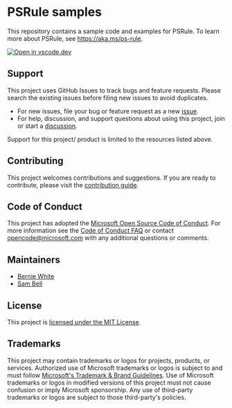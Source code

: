 # PSRule samples

This repository contains a sample code and examples for PSRule.
To learn more about PSRule, see <https://aka.ms/ps-rule>.

[![Open in vscode.dev](https://img.shields.io/badge/Open%20in-vscode.dev-blue)][1]

  [1]: https://vscode.dev/github/microsoft/PSRule-samples

## Support

This project uses GitHub Issues to track bugs and feature requests.
Please search the existing issues before filing new issues to avoid duplicates.

- For new issues, file your bug or feature request as a new [issue][2].
- For help, discussion, and support questions about using this project, join or start a [discussion][3].

Support for this project/ product is limited to the resources listed above.

## Contributing

This project welcomes contributions and suggestions.
If you are ready to contribute, please visit the [contribution guide](CONTRIBUTING.md).

## Code of Conduct

This project has adopted the [Microsoft Open Source Code of Conduct](https://opensource.microsoft.com/codeofconduct/).
For more information see the [Code of Conduct FAQ](https://opensource.microsoft.com/codeofconduct/faq/)
or contact [opencode@microsoft.com](mailto:opencode@microsoft.com) with any additional questions or comments.

## Maintainers

- [Bernie White](https://github.com/BernieWhite)
- [Sam Bell](https://github.com/ms-sambell)

## License

This project is [licensed under the MIT License](LICENSE).

## Trademarks

This project may contain trademarks or logos for projects, products, or services.
Authorized use of Microsoft trademarks or logos is subject to and must follow [Microsoft's Trademark & Brand Guidelines](https://www.microsoft.com/en-us/legal/intellectualproperty/trademarks/usage/general).
Use of Microsoft trademarks or logos in modified versions of this project must not cause confusion or imply Microsoft sponsorship.
Any use of third-party trademarks or logos are subject to those third-party's policies.

  [2]: https://github.com/microsoft/PSRule-samples/issues
  [3]: https://github.com/microsoft/PSRule-samples/discussions
